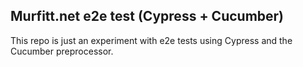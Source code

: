 ## Murfitt.net e2e test (Cypress + Cucumber)

This repo is just an experiment with e2e tests using Cypress and the Cucumber preprocessor.

